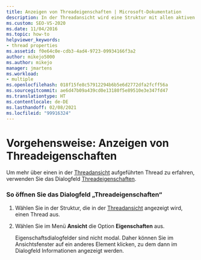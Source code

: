 ```yaml
---
title: Anzeigen von Threadeigenschaften | Microsoft-Dokumentation
description: In der Threadansicht wird eine Struktur mit allen aktiven Threads Ihres Systems angezeigt. Es wird beschrieben, wie Sie die Eigenschaften eines Threads anzeigen, der in der Threadansicht dargestellt ist.
ms.custom: SEO-VS-2020
ms.date: 11/04/2016
ms.topic: how-to
helpviewer_keywords:
- thread properties
ms.assetid: f0e64c0e-cdb3-4ad4-9723-09934166f3a2
author: mikejo5000
ms.author: mikejo
manager: jmartens
ms.workload:
- multiple
ms.openlocfilehash: 018f15fe8c57912294b6b5e6d2772dfa2fcff56a
ms.sourcegitcommit: ae6d47b09a439cd0e13180f5e89510e3e347fd47
ms.translationtype: HT
ms.contentlocale: de-DE
ms.lasthandoff: 02/08/2021
ms.locfileid: "99916324"
---
```

# <a name="how-to-display-thread-properties"></a>Vorgehensweise: Anzeigen von Threadeigenschaften
Um mehr über einen in der [Threadansicht](../debugger/threads-view.md) aufgeführten Thread zu erfahren, verwenden Sie das Dialogfeld [Threadeigenschaften](../debugger/thread-properties-dialog-box.md).

### <a name="to-open-a-thread-properties-dialog-box"></a>So öffnen Sie das Dialogfeld „Threadeigenschaften“

1. Wählen Sie in der Struktur, die in der [Threadansicht](../debugger/threads-view.md) angezeigt wird, einen Thread aus.

2. Wählen Sie im Menü **Ansicht** die Option **Eigenschaften** aus.

   Eigenschaftsdialogfelder sind nicht modal. Daher können Sie im Ansichtsfenster auf ein anderes Element klicken, zu dem dann im Dialogfeld Informationen angezeigt werden.